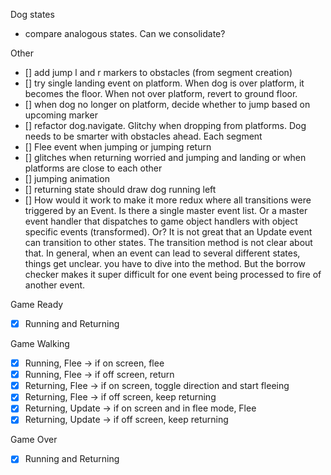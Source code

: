 Dog states

- compare analogous states. Can we consolidate?

Other

- [] add jump l and r markers to obstacles (from segment creation)
- [] try single landing event on platform. When dog is over platform, it becomes the floor. When not over platform, revert to ground floor.
- [] when dog no longer on platform, decide whether to jump based on upcoming marker
- [] refactor dog.navigate. Glitchy when dropping from platforms. Dog needs to be smarter with obstacles ahead. Each segment
- [] Flee event when jumping or jumping return
- [] glitches when returning worried and jumping and landing or when platforms are close to each other
- [] jumping animation
- [] returning state should draw dog running left
- [] How would it work to make it more redux where all transitions were triggered by an Event. Is there a single master event list. Or a master event handler that dispatches to game object handlers with object specific events (transformed). Or?
  It is not great that an Update event can transition to other states. The transition method is not clear about that. In general, when an event can lead to several different states, things get unclear. you have to dive into the method. But the borrow checker makes it super difficult for one event being processed to fire of another event.

Game Ready

- [x] Running and Returning

Game Walking

- [x] Running, Flee -> if on screen, flee
- [x] Running, Flee -> if off screen, return
- [x] Returning, Flee -> if on screen, toggle direction and start fleeing
- [x] Returning, Flee -> if off screen, keep returning
- [x] Returning, Update -> if on screen and in flee mode, Flee
- [x] Returning, Update -> if off screen, keep returning

Game Over

- [x] Running and Returning
